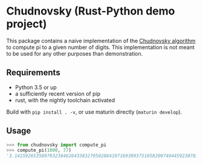 Chudnovsky (Rust-Python demo project)
=====================================

This package contains a naive implementation of the [Chudnovsky
algorithm](https://en.wikipedia.org/wiki/Chudnovsky_algorithm) to compute pi to
a given number of digits. This implementation is not meant to be used for any
other purposes than demonstration.

Requirements
------------

* Python 3.5 or up
* a sufficiently recent version of pip
* rust, with the nightly toolchain activated

Build with `pip install . -v`, or use maturin directly (`maturin develop`).

Usage
-----

```python
>>> from chudnovsky import compute_pi
>>> compute_pi(1000, 77)
'3.14159265358979323846264338327950288419716939937510582097494459230781640628620899862803482534211706798214808651328230664709384460955058223172535940812848111745028410270193852110555964462294895493038196442881097566593344612847564823378678316527120190914564856692346034861045432664821339360726024914127434'

```
